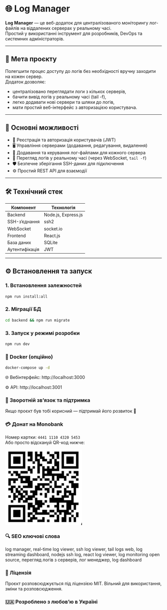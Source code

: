 # 🌐 Log Manager

**Log Manager** — це веб-додаток для централізованого моніторингу лог-файлів на віддалених серверах у реальному часі.  
Простий у використанні інструмент для розробників, DevOps та системних адміністраторів.

---

## 🎯 Мета проєкту

Полегшити процес доступу до логів без необхідності вручну заходити на кожен сервер.  
Додаток дозволяє:
- централізовано переглядати логи з кількох серверів,
- бачити вивід логів у реальному часі (tail -f),
- легко додавати нові сервери та шляхи до логів,
- мати простий веб-інтерфейс з авторизацією користувача.

---

## 🚀 Основні можливості

- 🔐 Реєстрація та авторизація користувачів (JWT)
- 🖥️ Управління серверами (додавання, редагування, видалення)
- 📁 Додавання та керування лог-файлами для кожного сервера
- 📡 Перегляд логів у реальному часі (через WebSocket, `tail -f`)
- 🛡️ Безпечне зберігання SSH-даних для підключення
- ⚙️ Простий REST API для взаємодії

---

## 🛠️ Технічний стек

| Компонент        | Технологія         |
|------------------|--------------------|
| Backend          | Node.js, Express.js |
| SSH-з’єднання    | ssh2                |
| WebSocket        | socket.io           |
| Frontend         | React.js            |
| База даних       | SQLite              |
| Аутентифікація   | JWT                 |

---

## ⚙️ Встановлення та запуск

### 1. Встановлення залежностей

``` bash
npm run install:all
```
###  2. Міграції БД
``` bash
cd backend && npm run migrate
```
###  3. Запуск у режимі розробки
``` bash
npm run dev
```
### 🐳 Docker (опційно)

``` bash
docker-compose up -d
```

🌐 Вебінтерфейс: http://localhost:3000

⚙️ API: http://localhost:3001


###  💬 Зворотній зв’язок та підтримка
Якщо проєкт був тобі корисний — підтримай його розвиток 🙌

### 💳 Донат на Monobank

Номер картки: `4441 1110 4320 5453`  
Або просто відскануй QR-код нижче:

![Monobank QR](monobank_qr.png)

### 🔍 SEO ключові слова
log manager, real-time log viewer, ssh log viewer, tail logs web,
log streaming dashboard, nodejs ssh log, react log viewer,
log monitoring open source, перегляд логів з серверів, лог менеджер, log dashboard

### 📄 Ліцензія
Проєкт розповсюджується під ліцензією MIT.
Вільний для використання, зміни та розповсюдження.

### 🇺🇦 Розроблено з любов’ю в Україні
